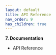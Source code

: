 ```yaml
---
layout: default
title: API Reference
nav_order: 9
has_children: true
---
```



**7. Documentation**
   - API Reference